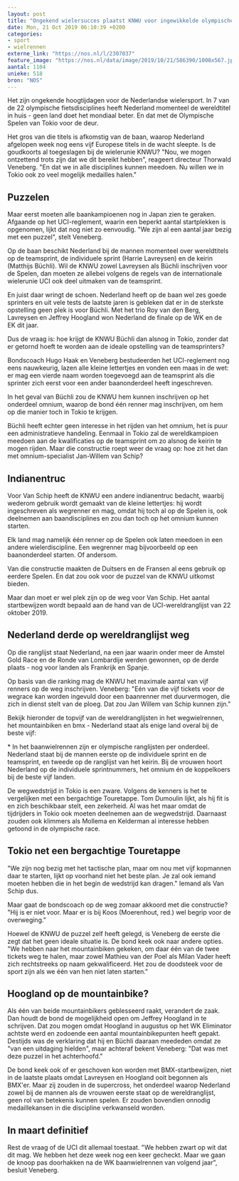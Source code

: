 ```yaml
---
layout: post
title: "Ongekend wielersucces plaatst KNWU voor ingewikkelde olympische puzzel"
date: Mon, 21 Oct 2019 06:10:39 +0200
categories: 
- sport 
- wielrennen 
externe_link: "https://nos.nl/l/2307037"
feature_image: "https://nos.nl/data/image/2019/10/21/586390/1008x567.jpg"
aantal: 1104
unieke: 518
bron: "NOS"
---
```


<p>Het zijn ongekende hoogtijdagen voor de Nederlandse wielersport. In 7 van de 22 olympische fietsdisciplines heeft Nederland momenteel de wereldtitel in huis - geen land doet het mondiaal beter. En dat met de Olympische Spelen van Tokio voor de deur.</p>
<p>Het gros van die titels is afkomstig van de baan, waarop Nederland afgelopen week nog eens vijf Europese titels in de wacht sleepte. Is de goudkoorts al toegeslagen bij de wielerunie KNWU? "Nou, we mogen ontzettend trots zijn dat we dit bereikt hebben", reageert directeur Thorwald Veneberg. "En dat we in alle disciplines kunnen meedoen. Nu willen we in Tokio ook zo veel mogelijk medailles halen."</p>
<h2>Puzzelen</h2>
<p>Maar eerst moeten alle baankampioenen nog in Japan zien te geraken. Afgaande op het UCI-reglement, waarin een beperkt aantal startplekken is opgenomen, lijkt dat nog niet zo eenvoudig. "We zijn al een aantal jaar bezig met een puzzel", stelt Veneberg.</p>
<p>Op de baan beschikt Nederland bij de mannen momenteel over wereldtitels op de teamsprint, de individuele sprint (Harrie Lavreysen) en de keirin (Matthijs Büchli). Wil de KNWU zowel Lavreysen als Büchli inschrijven voor de Spelen, dan moeten ze allebei volgens de regels van de internationale wielerunie UCI ook deel uitmaken van de teamsprint.</p>
<p>En juist daar wringt de schoen. Nederland heeft op de baan wel zes goede sprinters en uit vele tests de laatste jaren is gebleken dat er in de sterkste opstelling geen plek is voor Büchli. Met het trio Roy van den Berg, Lavreysen en Jeffrey Hoogland won Nederland de finale op de WK en de EK dit jaar.</p>
<p>Dus de vraag is: hoe krijgt de KNWU Büchli dan alsnog in Tokio, zonder dat er getornd hoeft te worden aan de ideale opstelling van de teamsprinters?</p>
<p>Bondscoach Hugo Haak en Veneberg bestudeerden het UCI-reglement nog eens nauwkeurig, lazen alle kleine lettertjes en vonden een maas in de wet: er mag een vierde naam worden toegevoegd aan de teamsprint als die sprinter zich eerst voor een ander baanonderdeel heeft ingeschreven.</p>
<p>In het geval van Büchli zou de KNWU hem kunnen inschrijven op het onderdeel omnium, waarop de bond één renner mag inschrijven, om hem op die manier toch in Tokio te krijgen.</p>
<p>Büchli heeft echter geen interesse in het rijden van het omnium, het is puur een administratieve handeling. Eenmaal in Tokio zal de wereldkampioen meedoen aan de kwalificaties op de teamsprint om zo alsnog de keirin te mogen rijden. Maar die constructie roept weer de vraag op: hoe zit het dan met omnium-specialist Jan-Willem van Schip?</p>
<h2>Indianentruc</h2>
<p>Voor Van Schip heeft de KNWU een andere indianentruc bedacht, waarbij wederom gebruik wordt gemaakt van de kleine lettertjes: hij wordt ingeschreven als wegrenner en mag, omdat hij toch al op de Spelen is, ook deelnemen aan baandisciplines en zou dan toch op het omnium kunnen starten.</p>
<p>Elk land mag namelijk één renner op de Spelen ook laten meedoen in een andere wielerdiscipline. Een wegrenner mag bijvoorbeeld op een baanonderdeel starten. Of andersom.</p>
<p>Van die constructie maakten de Duitsers en de Fransen al eens gebruik op eerdere Spelen. En dat zou ook voor de puzzel van de KNWU uitkomst bieden.</p>
<p>Maar dan moet er wel plek zijn op de weg voor Van Schip. Het aantal startbewijzen wordt bepaald aan de hand van de UCI-wereldranglijst van 22 oktober 2019.</p>
<h2>Nederland derde op wereldranglijst weg</h2>
<p>Op die ranglijst staat Nederland, na een jaar waarin onder meer de Amstel Gold Race en de Ronde van Lombardije werden gewonnen, op de derde plaats - nog voor landen als Frankrijk en Spanje.</p>
<p>Op basis van die ranking mag de KNWU het maximale aantal van vijf renners op de weg inschrijven. Veneberg: "Eén van die vijf tickets voor de wegrace kan worden ingevuld door een baanrenner met duurvermogen, die zich in dienst stelt van de ploeg. Dat zou Jan Willem van Schip kunnen zijn."</p>
<p>Bekijk hieronder de topvijf van de wereldranglijsten in het wegwielrennen, het mountainbiken en bmx - Nederland staat als enige land overal bij de beste vijf:</p>
<p>* In het baanwielrennen zijn er olympische ranglijsten per onderdeel. Nederland staat bij de mannen eerste op de individuele sprint en de teamsprint, en tweede op de ranglijst van het keirin. Bij de vrouwen hoort Nederland op de individuele sprintnummers, het omnium én de koppelkoers bij de beste vijf landen.</p>
<p>De wegwedstrijd in Tokio is een zware. Volgens de kenners is het te vergelijken met een bergachtige Touretappe. Tom Dumoulin lijkt, als hij fit is en zich beschikbaar stelt, een zekerheid. Al was het maar omdat de tijdrijders in Tokio ook moeten deelnemen aan de wegwedstrijd. Daarnaast zouden ook klimmers als Mollema en Kelderman al interesse hebben getoond in de olympische race.</p>
<h2>Tokio net een bergachtige Touretappe</h2>
<p>"We zijn nog bezig met het tactische plan, maar om nou met vijf kopmannen daar te starten, lijkt op voorhand niet het beste plan. Je zal ook iemand moeten hebben die in het begin de wedstrijd kan dragen." Iemand als Van Schip dus.</p>
<p>Maar gaat de bondscoach op de weg zomaar akkoord met die constructie? "Hij is er niet voor. Maar er is bij Koos (Moerenhout, red.) wel begrip voor de overweging."</p>
<p>Hoewel de KNWU de puzzel zelf heeft gelegd, is Veneberg de eerste die zegt dat het geen ideale situatie is. De bond keek ook naar andere opties. "We hebben naar het mountainbiken gekeken, om daar één van de twee tickets weg te halen, maar zowel Mathieu van der Poel als Milan Vader heeft zich rechtstreeks op naam gekwalificeerd. Het zou de doodsteek voor de sport zijn als we één van hen niet laten starten."</p>
<h2>Hoogland op de mountainbike?</h2>
<p>Als één van beide mountainbikers geblesseerd raakt, verandert de zaak. Dan houdt de bond de mogelijkheid open om Jeffrey Hoogland in te schrijven. Dat zou mogen omdat Hoogland in augustus op het WK Eliminator achtste werd en zodoende een aantal mountainbikepunten heeft gepakt. Destijds was de verklaring dat hij en Büchli daaraan meededen omdat ze "van een uitdaging hielden", maar achteraf bekent Veneberg: "Dat was met deze puzzel in het achterhoofd."</p>
<p>De bond keek ook of er geschoven kon worden met BMX-startbewijzen, niet in de laatste plaats omdat Lavreysen en Hoogland ooit begonnen als BMX'er. Maar zij zouden in de supercross, het onderdeel waarop Nederland zowel bij de mannen als de vrouwen eerste staat op de wereldranglijst, geen rol van betekenis kunnen spelen. Er zouden bovendien onnodig medaillekansen in die discipline verkwanseld worden.</p>
<h2>In maart definitief</h2>
<p>Rest de vraag of de UCI dit allemaal toestaat. "We hebben zwart op wit dat dit mag. We hebben het deze week nog een keer gecheckt. Maar we gaan de knoop pas doorhakken na de WK baanwielrennen van volgend jaar", besluit Veneberg.</p>
